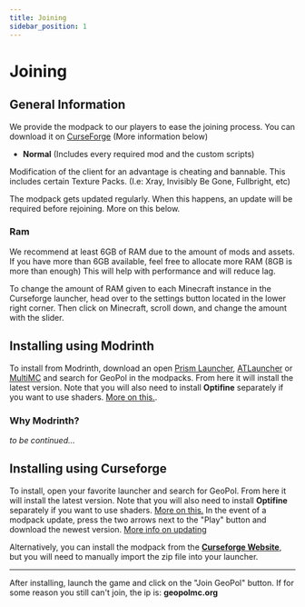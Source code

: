 ```yaml
---
title: Joining
sidebar_position: 1
---
```

# Joining

## General Information

We provide the modpack to our players to ease the joining process. You can download it on [CurseForge](https://www.curseforge.com/minecraft/modpacks/geopol) (More information below)


- **Normal** (Includes every required mod and the custom scripts)

Modification of the client for an advantage is cheating and bannable. This includes certain Texture Packs. (I.e: Xray, Invisibly Be Gone, Fullbright, etc)   

The modpack gets updated regularly. When this happens, an update will be required before rejoining. More on this below.

### Ram

We recommend at least 6GB of RAM due to the amount of mods and assets. If you have more than 6GB available, feel free to allocate more RAM (8GB is more than enough) This will help with performance and will reduce lag.

To change the amount of RAM given to each Minecraft instance in the Curseforge launcher, head over to the settings button located in the lower right corner. Then click on Minecraft, scroll down, and change the amount with the slider.

## Installing using Modrinth

To install from Modrinth, download an open [Prism Launcher](https://prismlauncher.org/), [ATLauncher](https://atlauncher.com/) or [MultiMC](https://multimc.org/) and search for GeoPol in the modpacks. From here it will install the latest version. Note that you will also need to install **Optifine** separately if you want to use shaders. [More on this.](https://docs.geopolmc.org/docs/Mods/vicsmodernwarfare#shaders).

### Why Modrinth?
*to be continued...*

## Installing using Curseforge

To install, open your favorite launcher and search for GeoPol. From here it will install the latest version. Note that you will also need to install **Optifine** separately if you want to use shaders. [More on this.](docs/The_Server/mods/modernwarfarecubed.md#shaders) In the event of a modpack update, press the two arrows next to the "Play" button and download the newest version. [More info on updating](https://support.curseforge.com/en/support/solutions/articles/9000206622-how-to-update-change-a-modpack-s-version)

Alternatively, you can install the modpack from the [**Curseforge Website**](https://www.curseforge.com/minecraft/modpacks/geopol), but you will need to manually import the zip file into your launcher.

---

After installing, launch the game and click on the "Join GeoPol" button. If for some reason you still can't join, the ip is: **geopolmc.org**

